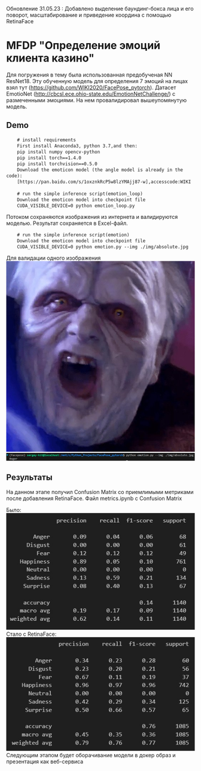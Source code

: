 Обновление 31.05.23 : Добавлено выделение баундинг-бокса лица и его поворот, масштабирование и приведение координа с помощью RetinaFace

# MFDP "Определение эмоций клиента казино"

Для погружения в тему была использованная предобученая NN ResNet18. 
Эту обученную модель для определения 7 эмоций на лицах взял тут (https://github.com/WIKI2020/FacePose_pytorch). 
Датасет EmotioNet (http://cbcsl.ece.ohio-state.edu/EmotionNetChallenge/) с размеченными эмоциями. На нем провалидировал вышеупомянутую модель.

## Demo
```
    # install requirements
    First install Anaconda3, python 3.7,and then:
    pip install numpy opencv-python 
    pip install torch==1.4.0
    pip install torchvision==0.5.0
    Download the emoticon model (the angle model is already in the code):
    [https://pan.baidu.com/s/1oxznkRcP5w8lzYMAjj87-w],accesscode:WIKI
    
    # run the simple inference script(emotion_loop)
    Download the emoticon model into checkpoint file
    CUDA_VISIBLE_DEVICE=0 python emotion_loop.py
```   
Потоком сохраняются изображения из интернета и валидируются моделью. Результат сохраняется в Excel-файл.

```
    # run the simple inference script(emotion)
    Download the emoticon model into checkpoint file
    CUDA_VISIBLE_DEVICE=0 python emotion.py --img ./img/absolute.jpg
``` 
Для валидации одного изображения
![image](https://github.com/Sergey-Kit/MFDP_Emotion_Recognition/blob/main/img/absolute.jpg)
![image](https://github.com/Sergey-Kit/MFDP_Emotion_Recognition/blob/main/img/power.jpg)

## Результаты

На данном этапе получил Confusion Matrix со приемлимыми метриками после добавления RetinaFace. 
Файл metrics.ipynb с Confusion Matrix

Было:
![image](https://github.com/Sergey-Kit/MFDP_Emotion_Recognition/blob/main/img/results.jpg)
Стало с RetinaFace:
![image](https://github.com/Sergey-Kit/MFDP_Emotion_Recognition/blob/main/img/results_v2.jpg)
Следующим этапом будет оборачивание модели в докер образ и презентация как веб-сервиса

